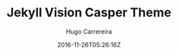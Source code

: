 ---
title: "Jekyll Vision Casper Theme"
github: https://github.com/hugocarreira/jekyll-vision-casper-theme
demo: https://hugocarreira.github.io/jekyll-vision-casper-theme/
author: Hugo Carrereira
draft: true
ssg:
  - Jekyll
cms:
  - No Cms
date: 2016-11-26T05:26:16Z
github_branch: gh-pages
---